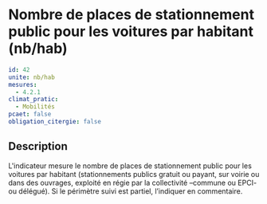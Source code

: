 # Nombre de places de stationnement public pour les voitures par habitant (nb/hab)
```yaml
id: 42
unite: nb/hab
mesures:
  - 4.2.1
climat_pratic:
  - Mobilités
pcaet: false
obligation_citergie: false
```
## Description
L'indicateur mesure le nombre de places de stationnement public pour les voitures par habitant (stationnements publics gratuit ou payant, sur voirie ou dans des ouvrages, exploité en régie par la collectivité –commune ou EPCI- ou délégué). Si le périmètre suivi est partiel, l’indiquer en commentaire.



